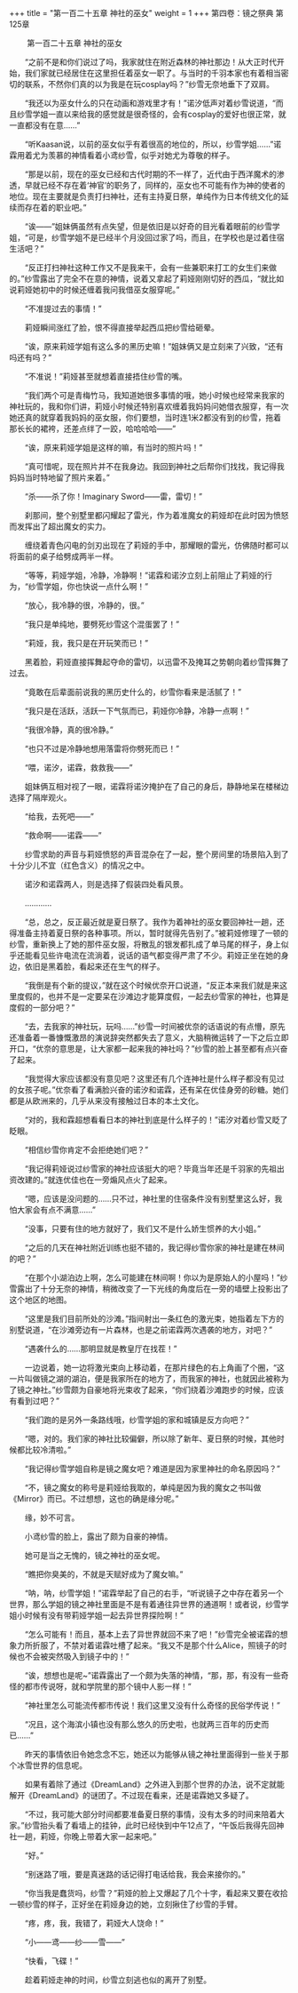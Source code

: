 +++
title = "第一百二十五章 神社的巫女"
weight = 1
+++
第四卷：镜之祭典 第125章

　　 第一百二十五章 神社的巫女

　　“之前不是和你们说过了吗，我家就住在附近森林的神社那边！从大正时代开始，我们家就已经居住在这里担任着巫女一职了。与当时的千羽本家也有着相当密切的联系，不然你们真的以为我是在玩cosplay吗？”纱雪无奈地垂下了双肩。

　　“我还以为巫女什么的只在动画和游戏里才有！”诺汐低声对着纱雪说道，“而且纱雪学姐一直以来给我的感觉就是很奇怪的，会有cosplay的爱好也很正常，就一直都没有在意……”

　　“听Kaasan说，以前的巫女似乎有着很高的地位的，所以，纱雪学姐……”诺霖用着尤为羡慕的神情看着小鸢纱雪，似乎对她尤为尊敬的样子。

　　“那是以前，现在的巫女已经和古代时期的不一样了，近代由于西洋魔术的渗透，早就已经不存在着‘神官’的职务了，同样的，巫女也不可能有作为神的使者的地位。现在主要就是负责打扫神社，还有主持夏日祭，单纯作为日本传统文化的延续而存在着的职业吧。”

　　“诶——”姐妹俩虽然有点失望，但是依旧是以好奇的目光看着眼前的纱雪学姐，“可是，纱雪学姐不是已经半个月没回过家了吗，而且，在学校也是过着住宿生活吧？”

　　“反正打扫神社这种工作又不是我来干，会有一些兼职来打工的女生们来做的。”纱雪露出了完全不在意的神情，说着又拿起了莉娅刚刚切好的西瓜，“就比如说莉娅她初中的时候还缠着我问我借巫女服穿呢。”

　　“不准提过去的事情！”

　　莉娅瞬间涨红了脸，恨不得直接举起西瓜把纱雪给砸晕。

　　“诶，原来莉娅学姐有这么多的黑历史嘛！”姐妹俩又是立刻来了兴致，“还有吗还有吗？”

　　“不准说！”莉娅甚至就想着直接捂住纱雪的嘴。

　　“我们两个可是青梅竹马，我知道她很多事情的哦，她小时候也经常来我家的神社玩的，我和你们讲，莉娅小时候还特别喜欢缠着我妈妈问她借衣服穿，有一次她还真的就穿着我妈妈的巫女服，你们要想，当时连1米2都没有到的纱雪，拖着那长长的裙袴，还差点绊了一跤，哈哈哈哈——”

　　“诶，原来莉娅学姐是这样的嘛，有当时的照片吗！”

　　“真可惜呢，现在照片并不在我身边。我回到神社之后帮你们找找，我记得我妈妈当时特地留了照片来着。”

　　“杀——杀了你！Imaginary Sword——雷，雷切！”

　　刹那间，整个别墅里都闪耀起了雷光，作为着准魔女的莉娅却在此时因为愤怒而发挥出了超出魔女的实力。

　　缠绕着青色闪电的剑刃出现在了莉娅的手中，那耀眼的雷光，仿佛随时都可以将面前的桌子给劈成两半一样。

　　“等等，莉娅学姐，冷静，冷静啊！”诺霖和诺汐立刻上前阻止了莉娅的行为，“纱雪学姐，你也快说一点什么啊！”

　　“放心，我冷静的很，冷静的，很。”

　　“我只是单纯地，要劈死纱雪这个混蛋罢了！”

　　“莉娅，我，我只是在开玩笑而已！”

　　黑着脸，莉娅直接挥舞起夺命的雷切，以迅雷不及掩耳之势朝向着纱雪挥舞了过去。

　　“竟敢在后辈面前说我的黑历史什么的，纱雪你看来是活腻了！”

　　“我只是在活跃，活跃一下气氛而已，莉娅你冷静，冷静一点啊！”

　　“我很冷静，真的很冷静。”

　　“也只不过是冷静地想用落雷将你劈死而已！”

　　“喂，诺汐，诺霖，救救我——”

　　姐妹俩互相对视了一眼，诺霖将诺汐掩护在了自己的身后，静静地呆在楼梯边选择了隔岸观火。

　　“给我，去死吧——”

　　“救命啊——诺霖——”

　　纱雪求助的声音与莉娅愤怒的声音混杂在了一起，整个房间里的场景陷入到了十分少儿不宜（红色含义）的情况之中。

　　诺汐和诺霖两人，则是选择了假装四处看风景。

　　…………

　　“总，总之，反正最近就是夏日祭了。我作为着神社的巫女要回神社一趟，还得准备主持着夏日祭的各种事项。所以，暂时就得先告别了。”被莉娅修理了一顿的纱雪，重新换上了她的那件巫女服，将散乱的银发都扎成了单马尾的样子，身上似乎还能看见些许电流在流淌着，说话的语气都变得严肃了不少。莉娅正坐在她的身边，依旧是黑着脸，看起来还在生气的样子。

　　“我倒是有个新的提议，”就在这个时候优奈开口说道，“反正本来我们就是来这里度假的，也并不是一定要呆在沙滩边才能算度假，一起去纱雪家的神社，也算是度假的一部分吧？”

　　“去，去我家的神社玩，玩吗……”纱雪一时间被优奈的话语说的有点懵，原先还准备着一番慷慨激昂的演说辞突然都失去了意义，大脑稍微运转了一下之后立即开口，“优奈的意思是，让大家都一起来我的神社吗？”纱雪的脸上甚至都有点兴奋了起来。

　　“我觉得大家应该都没有意见吧？这里还有几个连神社是什么样子都没有见过的女孩子呢。”优奈看了看满脸兴奋的诺汐和诺霖，还有呆在优佳身旁的砂糖。她们都是从欧洲来的，几乎从来没有接触过日本的本土文化。

　　“对的，我和霖超想看看日本的神社到底是什么样子的！”诺汐对着纱雪又眨了眨眼。

　　“相信纱雪你肯定不会拒绝她们吧？”

　　“我记得莉娅说过纱雪家的神社应该挺大的吧？毕竟当年还是千羽家的先祖出资改建的。”就连优佳也在一旁煽风点火了起来。

　　“嗯，应该是没问题的……只不过，神社里的住宿条件没有别墅里这么好，我怕大家会有点不满意……”

　　“没事，只要有住的地方就好了，我们又不是什么娇生惯养的大小姐。”

　　“之后的几天在神社附近训练也挺不错的，我记得纱雪你家的神社是建在林间的吧？”

　　“在那个小湖泊边上啊，怎么可能建在林间啊！你以为是原始人的小屋吗！”纱雪露出了十分无奈的神情，稍微改变了一下光线的角度后在一旁的墙壁上投影出了这个地区的地图。

　　“这里是我们目前所处的沙滩。”指间射出一条红色的激光束，她指着左下方的别墅说道，“在沙滩旁边有一片森林，也是之前诺霖两次遇袭的地方，对吧？”

　　“遇袭什么的……那明显就是教皇厅在找茬！”

　　一边说着，她一边将激光束向上移动着，在那片绿色的右上角画了个圈，“这一片叫做镜之湖的湖泊，便是我家所在的地方了，而我家的神社，也就因此被称为了镜之神社。”纱雪颇为自豪地将光束收了起来，“你们绕着沙滩跑步的时候，应该有看到过吧？”

　　“我们跑的是另外一条路线哦，纱雪学姐的家和城镇是反方向吧？”

　　“嗯，对的。我们家的神社比较偏僻，所以除了新年、夏日祭的时候，其他时候都比较冷清啦。”

　　“我记得纱雪学姐自称是镜之魔女吧？难道是因为家里神社的命名原因吗？”

　　“不，镜之魔女的称号是莉娅给我取的，单纯是因为我的魔女之书叫做《Mirror》而已。不过想想，这也的确是缘分呢。”

　　缘，妙不可言。

　　小鸢纱雪的脸上，露出了颇为自豪的神情。

　　她可是当之无愧的，镜之神社的巫女呢。

　　“瞧把你臭美的，不就是天赋好成为了魔女嘛。”

　　“呐，呐，纱雪学姐！”诺霖举起了自己的右手，“听说镜子之中存在着另一个世界，那么学姐的镜之神社里面是不是有着通往异世界的通道啊！或者说，纱雪学姐小时候有没有带莉娅学姐一起去异世界探险啊！”

　　“怎么可能有！而且，基本上去了异世界就回不来了吧！”纱雪完全被诺霖的想象力所折服了，不禁对着诺霖吐槽了起来。“我又不是那个什么Alice，照镜子的时候也不会被突然吸入到镜子中的！”

　　“诶，想想也是呢~”诺霖露出了一个颇为失落的神情，“那，那，有没有一些奇怪的都市传说呀，就和学院里的那个镜中人影一样！”

　　“神社里怎么可能流传都市传说！我们这里又没有什么奇怪的民俗学传说！”

　　“况且，这个海滨小镇也没有那么悠久的历史啦，也就两三百年的历史而已……”

　　昨天的事情依旧令她念念不忘，她还以为能够从镜之神社里面得到一些关于那个冰雪世界的信息呢。

　　如果有着除了通过《DreamLand》之外进入到那个世界的办法，说不定就能解开《DreamLand》的谜团了。不过现在看来，还是诺霖她又多疑了。

　　“不过，我可能大部分时间都要准备夏日祭的事情，没有太多的时间来陪着大家。”纱雪抬头看了看墙上的挂钟，此时已经快到中午12点了，“午饭后我得先回神社一趟，莉娅，你晚上带着大家一起来吧。”

　　“好。”

　　“别迷路了哦，要是真迷路的话记得打电话给我，我会来接你的。”

　　“你当我是蠢货吗，纱雪？”莉娅的脸上又爆起了几个十字，看起来又要在收拾一顿纱雪的样子，正好坐在莉娅身边的她，立刻揪住了纱雪的手臂。

　　“疼，疼，我，我错了，莉娅大人饶命！”

　　“小——鸢——纱——雪——”

　　“快看，飞碟！”

　　趁着莉娅走神的时间，纱雪立刻逃也似的离开了别墅。




